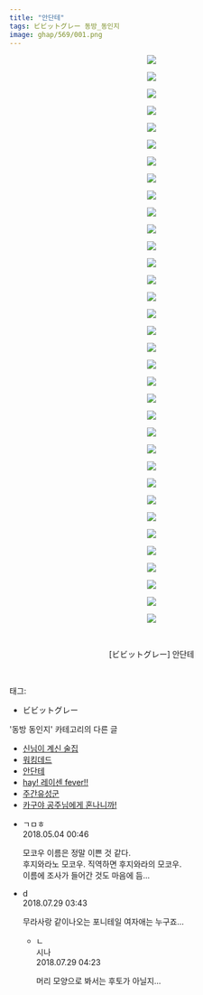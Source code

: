 ```yaml
---
title: "안단테"
tags: ビビットグレー 동방_동인지
image: ghap/569/001.png
---
```

<div class="article">
<p style="text-align: center; clear: none; float: none;"><img src="{{ site.nasurl }}/ghap/569/001.png"/></p>
<p style="text-align: center; clear: none; float: none;"><img src="{{ site.nasurl }}/ghap/569/002.jpg"/></p>
<p style="text-align: center; clear: none; float: none;"><img src="{{ site.nasurl }}/ghap/569/003.png"/></p>
<p style="text-align: center; clear: none; float: none;"><img src="{{ site.nasurl }}/ghap/569/004.png"/></p>
<p style="text-align: center; clear: none; float: none;"><img src="{{ site.nasurl }}/ghap/569/005.png"/></p>
<p style="text-align: center; clear: none; float: none;"><img src="{{ site.nasurl }}/ghap/569/006.png"/></p>
<p style="text-align: center; clear: none; float: none;"><img src="{{ site.nasurl }}/ghap/569/007.png"/></p>
<p style="text-align: center; clear: none; float: none;"><img src="{{ site.nasurl }}/ghap/569/008.png"/></p>
<p style="text-align: center; clear: none; float: none;"><img src="{{ site.nasurl }}/ghap/569/009.png"/></p>
<p style="text-align: center; clear: none; float: none;"><img src="{{ site.nasurl }}/ghap/569/010.png"/></p>
<p style="text-align: center; clear: none; float: none;"><img src="{{ site.nasurl }}/ghap/569/011.png"/></p>
<p style="text-align: center; clear: none; float: none;"><img src="{{ site.nasurl }}/ghap/569/012.png"/></p>
<p style="text-align: center; clear: none; float: none;"><img src="{{ site.nasurl }}/ghap/569/013.png"/></p>
<p style="text-align: center; clear: none; float: none;"><img src="{{ site.nasurl }}/ghap/569/014.png"/></p>
<p style="text-align: center; clear: none; float: none;"><img src="{{ site.nasurl }}/ghap/569/015.png"/></p>
<p style="text-align: center; clear: none; float: none;"><img src="{{ site.nasurl }}/ghap/569/016.png"/></p>
<p style="text-align: center; clear: none; float: none;"><img src="{{ site.nasurl }}/ghap/569/017.png"/></p>
<p style="text-align: center; clear: none; float: none;"><img src="{{ site.nasurl }}/ghap/569/018.png"/></p>
<p style="text-align: center; clear: none; float: none;"><img src="{{ site.nasurl }}/ghap/569/019.png"/></p>
<p style="text-align: center; clear: none; float: none;"><img src="{{ site.nasurl }}/ghap/569/020.png"/></p>
<p style="text-align: center; clear: none; float: none;"><img src="{{ site.nasurl }}/ghap/569/021.png"/></p>
<p style="text-align: center; clear: none; float: none;"><img src="{{ site.nasurl }}/ghap/569/022.png"/></p>
<p style="text-align: center; clear: none; float: none;"><img src="{{ site.nasurl }}/ghap/569/023.png"/></p>
<p style="text-align: center; clear: none; float: none;"><img src="{{ site.nasurl }}/ghap/569/024.png"/></p>
<p style="text-align: center; clear: none; float: none;"><img src="{{ site.nasurl }}/ghap/569/025.png"/></p>
<p style="text-align: center; clear: none; float: none;"><img src="{{ site.nasurl }}/ghap/569/026.png"/></p>
<p style="text-align: center; clear: none; float: none;"><img src="{{ site.nasurl }}/ghap/569/027.png"/></p>
<p style="text-align: center; clear: none; float: none;"><img src="{{ site.nasurl }}/ghap/569/028.png"/></p>
<p style="text-align: center; clear: none; float: none;"><img src="{{ site.nasurl }}/ghap/569/029.png"/></p>
<p style="text-align: center; clear: none; float: none;"><img src="{{ site.nasurl }}/ghap/569/030.png"/></p>
<p style="text-align: center; clear: none; float: none;"><img src="{{ site.nasurl }}/ghap/569/031.png"/></p>
<p style="text-align: center; clear: none; float: none;"><img src="{{ site.nasurl }}/ghap/569/032.png"/></p>
<p style="text-align: center; clear: none; float: none;"><img src="{{ site.nasurl }}/ghap/569/033.png"/></p>
<p style="text-align: center; clear: none; float: none;"><img src="{{ site.nasurl }}/ghap/569/034.png"/></p>
<p style="text-align: center; clear: none; float: none;"><br/></p>
<p style="text-align: center; clear: none; float: none;">[ビビットグレー] 안단테</p>
<p><br/></p>
</div><div class="tagTrail">
<p>태그: </p>
<ul>
<li>ビビットグレー</li>
</ul>
</div><div class="another">
<p>'동방 동인지' 카테고리의 다른 글</p>
<ul>
<li><a href="/2016-06-26-ghap_571">신님이 계신 술집</a></li>
<li><a href="/2016-06-26-ghap_570">워킹데드</a></li>
<li><a href="/2016-06-26-ghap_569">안단테</a></li>
<li><a href="/2016-06-26-ghap_568">hay! 레이센 fever!!</a></li>
<li><a href="/2016-06-26-ghap_567">주간유성군</a></li>
<li><a href="/2016-06-26-ghap_566">카구야 공주님에게 혼나니까!</a></li>
</ul>
</div><div class="cb_module cb_fluid">
<div class="cb_wrt cb_profile">
<div class="comment">
<ul>
<li class="cb_thumb_off" id="comment15250177">
<div class="cb_comment_area">
<div class="cb_info_area">
<div class="cb_section">
<span class="cb_nick_name">ㄱㅁㅎ</span>
</div>
<div class="cb_section">
<span class="cb_date">2018.05.04 00:46 </span>
</div>
</div>
<div class="cb_dsc_comment">
<p class="cb_dsc">
											모코우 이름은 정말 이쁜 것 같다.<br/>
후지와라노 모코우. 직역하면 후지와라의 모코우.<br/>
이름에 조사가 들어간 것도 마음에 듬...
										</p>
</div>
</div></li>
<li class="cb_thumb_off" id="comment15296050">
<div class="cb_comment_area">
<div class="cb_info_area">
<div class="cb_section">
<span class="cb_nick_name">d</span>
</div>
<div class="cb_section">
<span class="cb_date">2018.07.29 03:43 </span>
</div>
</div>
<div class="cb_dsc_comment">
<p class="cb_dsc">
											무라사랑 같이나오는 포니테일 여자애는 누구죠...
										</p>
</div>
<ul>
<li class="cb_thumb_off" id="comment15296062">
<span class="cb_bu_subnode">ㄴ</span>
<div class="cb_comment_area">
<div class="cb_info_area">
<div class="cb_section">
<span class="cb_nick_name">시나</span>
</div>
<div class="cb_section">
<span class="cb_date">2018.07.29 04:23 </span>
</div>
</div>
<div class="cb_dsc_comment">
<p class="cb_dsc">
																머리 모양으로 봐서는 후토가 아닐지...
															</p>
</div>
</div>
</li>
</ul>
</div></li>
</ul>
</div>
</div><!-- commentList close -->
</div>